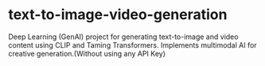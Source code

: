 # text-to-image-video-generation
Deep Learning (GenAI) project for generating text-to-image and video content using CLIP and Taming Transformers. Implements multimodal AI for creative generation.(Without using any API Key)
